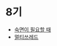 # 8기

- [숙면이 필요할 때](https://emerald-diploma-f29.notion.site/726d734f13b24bb4a72e464e55d9ad12)
- [멀티쓰레드](https://emerald-diploma-f29.notion.site/6a09c174cf6d40f3b17a26280a5e393e)
